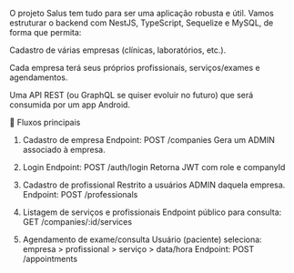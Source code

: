 O projeto Salus tem tudo para ser uma aplicação robusta e útil.
Vamos estruturar o backend com NestJS, TypeScript, Sequelize e MySQL, de forma que permita:

Cadastro de várias empresas (clínicas, laboratórios, etc.).

Cada empresa terá seus próprios profissionais, serviços/exames e agendamentos.

Uma API REST (ou GraphQL se quiser evoluir no futuro) que será consumida por um app Android.

🔄 Fluxos principais
1. Cadastro de empresa
Endpoint: POST /companies
Gera um ADMIN associado à empresa.

2. Login
Endpoint: POST /auth/login
Retorna JWT com role e companyId

3. Cadastro de profissional
Restrito a usuários ADMIN daquela empresa.
Endpoint: POST /professionals

4. Listagem de serviços e profissionais
Endpoint público para consulta: GET /companies/:id/services

5. Agendamento de exame/consulta
Usuário (paciente) seleciona:
empresa > profissional > serviço > data/hora
Endpoint: POST /appointments